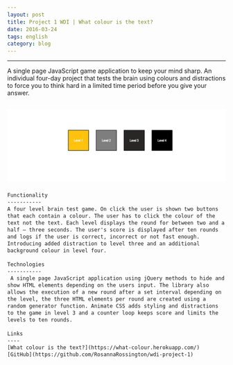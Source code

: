 ```yaml
---
layout: post
title: Project 1 WDI | What colour is the text?
date: 2016-03-24
tags: english
category: blog
---
```

-----------

A single page JavaScript game application to keep your mind sharp. An individual four-day project that tests the brain using colours and distractions to force you to think hard in a limited time period before you give your answer.

![What colour is the text?](./assets/img/blog/project1.png)
-----------

    Functionality
    -----------
    A four level brain test game. On click the user is shown two buttons that each contain a colour. The user has to click the colour of the text not the text. Each level displays the round for between two and a half – three seconds. The user's score is displayed after ten rounds and logs if the user is correct, incorrect or not fast enough. Introducing added distraction to level three and an additional background colour in level four.

    Technologies
    -----------
     A single page JavaScript application using jQuery methods to hide and show HTML elements depending on the users input. The library also allows the execution of a new round after a set interval depending on the level, the three HTML elements per round are created using a random generator function. Animate CSS adds styling and distractions to the game in level 3 and a counter loop keeps score and limits the levels to ten rounds.

    Links
    ----
    [What colour is the text?](https://what-colour.herokuapp.com/)
    [GitHub](https://github.com/RosannaRossington/wdi-project-1)
